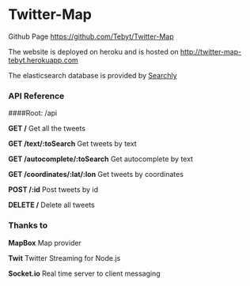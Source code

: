 # Twitter-Map

Github Page <https://github.com/Tebyt/Twitter-Map>

The website is deployed on heroku and is hosted on <http://twitter-map-tebyt.herokuapp.com>

The elasticsearch database is provided by [Searchly](http://www.searchly.com)

### API Reference

####Root: /api

**GET /** Get all the tweets

**GET /text/:toSearch** Get tweets by text

**GET /autocomplete/:toSearch** Get autocomplete by text

**GET /coordinates/:lat/:lon** Get tweets by coordinates

**POST /:id** Post tweets by id

**DELETE /** Delete all tweets


### Thanks to

**MapBox** Map provider

**Twit** Twitter Streaming for Node.js

**Socket.io** Real time server to client messaging
